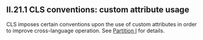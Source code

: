 ## II.21.1 CLS conventions: custom attribute usage

CLS imposes certain conventions upon the use of custom attributes in order to improve cross-language operation. See [Partition I](#todo-missing-hyperlink) for details.
